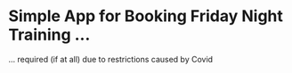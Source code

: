 # Simple App for Booking Friday Night Training ...

... required (if at all) due to restrictions caused by Covid